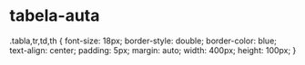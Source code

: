 # tabela-auta




.tabla,tr,td,th { font-size: 18px;
    border-style: double;
    border-color: blue;
text-align: center;
padding: 5px;
margin: auto;
width: 400px;
height: 100px;
}
